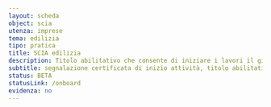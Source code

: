 ```yaml
---
layout: scheda
object: scia
utenza: imprese
tema: edilizia
tipo: pratica
title: SCIA edilizia
description: Titolo abilitativo che consente di iniziare i lavori il giorno stesso della presentazione al Comune di una dichiarazione con allegati tecnici
subtitle: segnalazione certificata di inizio attività, titolo abilitativo, pratica edilizia
status: BETA
statusLink: /onboard
evidenza: no
---
```

